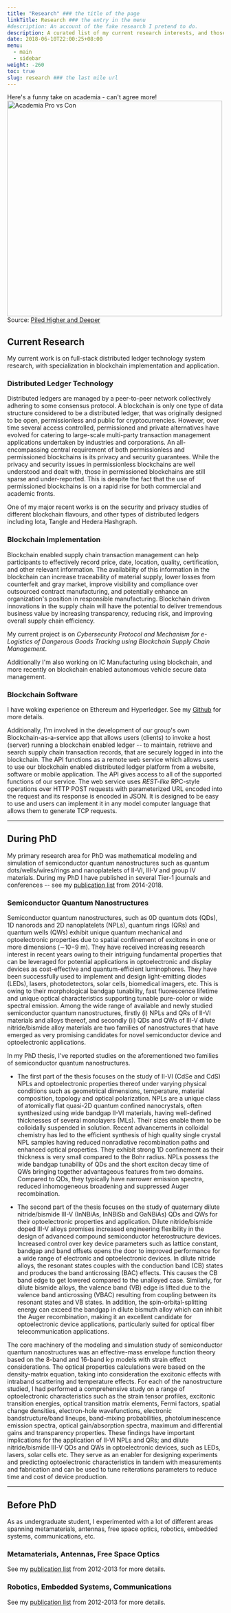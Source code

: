 ```yaml
---
title: "Research" ### the title of the page
linkTitle: Research ### the entry in the menu
#description: An account of the fake research I pretend to do.
description: A curated list of my current research interests, and those that I previously worked on during my PhD and prior to that – my attempts to understand and appreciate some aspects of human life! 
date: 2018-06-10T22:00:25+08:00
menu:
  - main
  - sidebar
weight: -260
toc: true
slug: research ### the last mile url
---
```


Here's a funny take on academia - can't agree more!
<img src="../images/academia-pro-con.gif" alt="Academia Pro vs Con" width="500px"/></br>
Source: [Piled Higher and Deeper](http://phdcomics.com/comics.php?f=1924)

## Current Research

My current work is on full-stack distributed ledger technology system research, with specialization in blockchain implementation and application.

### Distributed Ledger Technology
Distributed ledgers are managed by a peer-to-peer network collectively adhering to some consensus protocol. A blockchain is only one type of data structure considered to be a distributed ledger, that was originally designed to be open, permissionless and public for cryptocurrencies. However, over time several access controlled, permissioned and private alternatives have evolved for catering to large-scale multi-party transaction management applications undertaken by industries and corporations. An all-encompassing central requirement of both permissionless and permissioned blockchains is its privacy and security guarantees. While the privacy and security issues in permissionless blockchains are well understood and dealt with, those in permissioned blockchains are still sparse and under-reported. This is despite the fact that the use of permissioned blockchains is on a rapid rise for both commercial and academic fronts. 

One of my major recent works is on the security and privacy studies of different blockchain flavours, and other types of distributed ledgers including Iota, Tangle and Hedera Hashgraph.

### Blockchain Implementation
Blockchain enabled supply chain transaction management can help participants to effectively record price, date, location, quality, certification, and other relevant information. The availability of this information in the blockchain can increase traceability of material supply, lower losses from counterfeit and gray market, improve visibility and compliance over outsourced contract manufacturing, and potentially enhance an organization's position in responsible manufacturing. Blockchain driven innovations in the supply chain will have the potential to deliver tremendous business value by increasing transparency, reducing risk, and improving overall supply chain efficiency.

My current project is on *Cybersecurity Protocol and Mechanism for e-Logistics of Dangerous Goods Tracking using Blockchain Supply Chain Management*.

Additionally I'm also working on IC Manufacturing using blockchain, and more recently on blockchain enabled autonomous vehicle secure data management.

### Blockchain Software
I have woking experience on Ethereum and Hyperledger. See my [Github](https://github.com/sumantabose) for more details.

Additionally, I'm involved in the development of our group's own Blockchain-as-a-service app that allows users (clients) to invoke a host (server) running a blockchain enabled ledger -- to maintain, retrieve and search supply chain transaction records, that are securely logged in into the blockchain. The API functions as a remote web service which allows users to use our blockchain enabled distributed ledger platform from a website, software or mobile application. The API gives access to all of the supported functions of our service. The web service uses *REST-like* RPC-style operations over HTTP POST requests with parameterized URL encoded into the request and its response is encoded in JSON. It is designed to be easy to use and users can implement it in any model computer language that allows them to generate TCP requests.

----

## During PhD
My primary research area for PhD was mathematical modeling and simulation of semiconductor quantum nanostructures such as quantum dots/wells/wires/rings and nanoplatelets of II-VI, III-V and group IV materials. During my PhD I have published in several Tier-1 journals and conferences -- see my [publication list](../publications) from 2014-2018.

### Semiconductor Quantum Nanostructures
Semiconductor quantum nanostructures, such as 0D quantum dots (QDs), 1D nanorods and 2D nanoplatelets (NPLs), quantum rings (QRs) and quantum wells (QWs) exhibit unique quantum mechanical and optoelectronic properties due to spatial confinement of excitons in one or more dimensions (∼10−9 m). They have received increasing research interest in recent years owing to their intriguing fundamental properties that can be leveraged for potential applications in optoelectronic and display devices as cost-effective and quantum-efficient luminophores. They have been successfully used to implement and design light-emitting diodes (LEDs), lasers, photodetectors, solar cells, biomedical imagers, etc. This is owing to their morphological bandgap tunability, fast fluorescence lifetime and unique optical characteristics supporting tunable pure-color or wide spectral emission. Among the wide range of available and newly studied semiconductor quantum nanostructures, firstly (i) NPLs and QRs of II-VI materials and alloys thereof, and secondly (ii) QDs and QWs of III-V dilute nitride/bismide alloy materials are two families of nanostructures that have emerged as very promising candidates for novel semiconductor device and optoelectronic applications.

In my PhD thesis, I've reported studies on the aforementioned two families of semiconductor quantum nanostructures. 

* The first part of the thesis focuses on the study of II-VI (CdSe and CdS) NPLs and optoelectronic properties thereof under varying physical conditions such as geometrical dimensions, temperature, material composition, topology and optical polarization. NPLs are a unique class of atomically flat quasi-2D quantum confined nanocrystals, often synthesized using wide bandgap II-VI materials, having well-defined thicknesses of several monolayers (MLs). Their sizes enable them to be colloidally suspended in solution. Recent advancements in colloidal chemistry has led to the efficient synthesis of high quality single crystal NPL samples having reduced nonradiative recombination paths and enhanced optical properties. They exhibit strong 1D confinement as their thickness is very small compared to the Bohr radius. NPLs possess the wide bandgap tunability of QDs and the short exciton decay time of QWs bringing together advantageous features from two domains. Compared to QDs, they typically have narrower emission spectra, reduced inhomogeneous broadening and suppressed Auger recombination. 

* The second part of the thesis focuses on the study of quaternary dilute nitride/bismide III-V (InNBiAs, InNBiSb and GaNBiAs) QDs and QWs for their optoelectronic properties and application. Dilute nitride/bismide doped III-V alloys promises increased engineering flexibility in the design of advanced compound semiconductor heterostructure devices. Increased control over key device parameters such as lattice constant, bandgap and band offsets opens the door to improved performance for a wide range of electronic and optoelectronic devices. In dilute nitride alloys, the resonant states couples with the conduction band (CB) states and produces the band anticrossing (BAC) effects. This causes the CB band edge to get lowered compared to the unalloyed case. Similarly, for dilute bismide alloys, the valence band (VB) edge is lifted due to the valence band anticrossing (VBAC) resulting from coupling between its resonant states and VB states. In addition, the spin-orbital-splitting energy can exceed the bandgap in dilute bismuth alloy which can inhibit the Auger recombination, making it an excellent candidate for optoelectronic device applications, particularly suited for optical fiber telecommunication applications.

The core machinery of the modeling and simulation study of semiconductor quantum nanostructures was an effective-mass envelope function theory based on the 8-band and 16-band k·p models with strain effect considerations. The optical properties calculations were based on the density-matrix equation, taking into consideration the excitonic effects with intraband scattering and temperature effects. For each of the nanostructure studied, I had performed a comprehensive study on a range of optoelectronic characteristics such as the strain tensor profiles, excitonic transition energies, optical transition matrix elements, Fermi factors, spatial change densities, electron-hole wavefunctions, electronic bandstructure/band lineups, band-mixing probabilities, photoluminescence emission spectra, optical gain/absorption spectra, maximum and differential gains and transparency properties. These findings have important implications for the application of II-VI NPLs and QRs; and dilute nitride/bismide III-V QDs and QWs in optoelectronic devices, such as LEDs, lasers, solar cells etc. They serve as an enabler for designing experiments and predicting optoelectronic characteristics in tandem with measurements and fabrication and can be used to tune reiterations parameters to reduce time and cost of device production.

---

## Before PhD
As as undergraduate student, I experimented with a lot of different areas spanning metamaterials, antennas, free space optics, robotics, embedded systems, communications, etc.

### Metamaterials, Antennas, Free Space Optics
See my [publication list](../publications) from 2012-2013 for more details.

### Robotics, Embedded Systems, Communications
See my [publication list](../publications) from 2012-2013 for more details.
